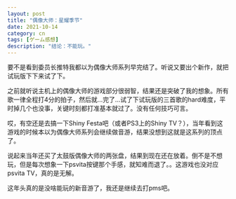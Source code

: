 ```yaml
---
layout: post
title: "偶像大师：星耀季节"
date: 2021-10-14
category: cn
tags: [ゲーム感想]
description: "结论：不能玩。"
---
```


要不是看到委员长推特我都以为偶像大师系列早完结了。听说又要出个新作，就把试玩版下下来试了下。

之前就听说主机上的偶像大师的游戏部分很弱智，结果还是突破了我的想象。所有歌一律全程打4分的拍子，然后就...完了...试了下试玩版的三首歌的hard难度，平时掉几个也没事，关键时刻都打准基本就过了。没有任何技巧可言。

哎，有空还是去搞一下Shiny Festa吧（或者PS3上的Shiny TV？），当年看到这游戏的时候本以为偶像大师系列会继续做音游，结果没想到这就是这系列的顶点了。

说起来当年还买了太鼓版偶像大师的两张盘，结果到现在还在放着。倒不是不想玩，但是每次想象一下psvita按键那个手感，就知难而退了。。这游戏也没对应psvita TV，真的是无解。

这年头真的是没啥能玩的新音游了，我还是继续去打pms吧。